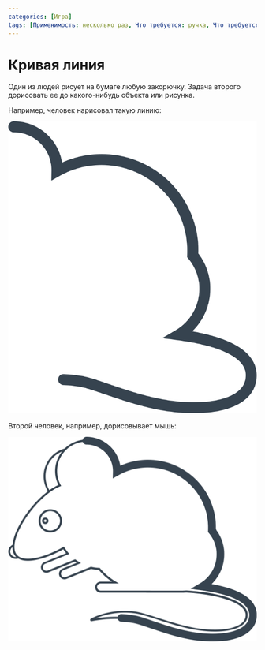 ```yaml
---
categories: [Игра]
tags: [Применимость: несколько раз, Что требуется: ручка, Что требуется: бумага, На сколько людей рассчитано: от 2, Подвижность: нет]
---
```


# Кривая линия

Один из людей рисует на бумаге любую закорючку. Задача второго дорисовать ее до какого-нибудь объекта или рисунка.

Например, человек нарисовал такую линию:

![Кривая линия](img/curved-line_01.svg)

Второй человек, например, дорисовывает мышь:

![Мышь](img/curved-line_02.svg)
